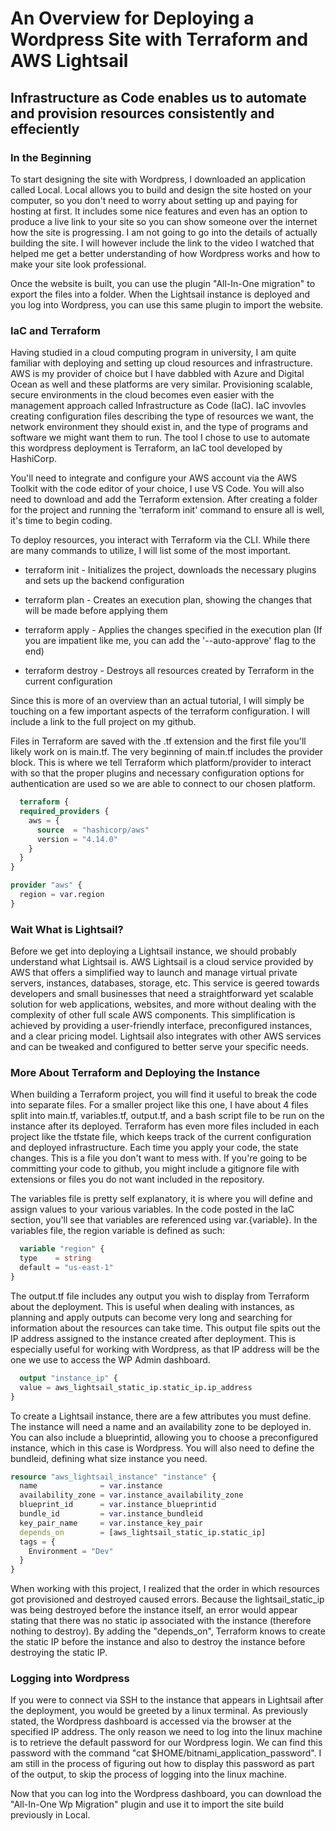 # An Overview for Deploying a Wordpress Site with Terraform and AWS Lightsail
## Infrastructure as Code enables us to automate and provision resources consistently and effeciently 

### In the Beginning

To start designing the site with Wordpress, I downloaded an application called Local. Local allows you to build and design the site hosted on your computer, 
so you don't need to worry about setting up and paying for hosting at first. It includes some nice features and even has an option to produce a live link
to your site so you can show someone over the internet how the site is progressing. I am not going to go into the details of actually building the site.
I will however include the link to the video I watched that helped me get a better understanding of how Wordpress works and how to make your site look
professional. 

Once the website is built, you can use the plugin "All-In-One migration" to export the files into a folder. When the Lightsail instance is deployed and
you log into Wordpress, you can use this same plugin to import the website.


### IaC and Terraform
Having studied in a cloud computing program in university, I am quite familiar with deploying and setting up cloud resources and infrastructure. AWS is my 
provider of choice but I have dabbled with Azure and Digital Ocean as well and these platforms are very similar. Provisioning scalable, secure environments 
in the cloud becomes even easier with the management approach called Infrastructure as Code (IaC). IaC invovles creating configuration files describing the 
type of resources we want, the network environment they should exist in, and the type of programs and software we might want them to run. The tool I chose
to use to automate this wordpress deployment is Terraform, an IaC tool developed by HashiCorp. 

You'll need to integrate and configure your AWS account via the AWS Toolkit with the code editor of your choice, I use VS Code. You will also need to download 
and add the Terraform extension. After creating a folder for the project and running the 'terraform init' command to ensure all is well, it's time to begin coding.

To deploy resources, you interact with Terraform via the CLI. While there are many commands to utilize, I will list some of the most important. 

- terraform init - Initializes the project, downloads the necessary plugins and sets up the backend configuration

- terraform plan - Creates an execution plan, showing the changes that will be made before applying them

- terraform apply - Applies the changes specified in the execution plan (If you are impatient like me, you can add the '--auto-approve' flag to the end)

- terraform destroy - Destroys all resources created by Terraform in the current configuration

Since this is more of an overview than an actual tutorial, I will simply be touching on a few important aspects of the terraform configuration. I will include a
link to the full project on my github.  

Files in Terraform are saved with the .tf extension and the first file you'll likely work on is main.tf. The very beginning of main.tf includes the provider block.
This is where we tell Terraform which platform/provider to interact with so that the proper plugins and necessary configuration options for authentication are
used so we are able to connect to our chosen platform. 

```terraform 
  terraform {
  required_providers {
    aws = {
      source  = "hashicorp/aws"
      version = "4.14.0"
    }
  }
}

provider "aws" {
  region = var.region
}
```

### Wait What is Lightsail?
Before we get into deploying a Lightsail instance, we should probably understand what Lightsail is. AWS Lightsail is a cloud service provided by AWS that offers a simplified 
way to launch and manage virtual private servers, instances, databases, storage, etc. This service is geered towards developers and small businesses that need a straightforward 
yet scalable solution for web applications, websites, and more without dealing with the complexity of other full scale AWS components. This simplification is achieved by providing
a user-friendly interface, preconfigured instances, and a clear pricing model. Lightsail also integrates with other AWS services and can be tweaked and configured to better serve
your specific needs.



### More About Terraform and Deploying the Instance
When building a Terraform project, you will find it useful to break the code into separate files. For a smaller project like this one, I have about 4 files split into main.tf, variables.tf, output.tf, and a bash script file to be run on the instance after its deployed. Terraform has even more files included in each project like the tfstate file, which 
keeps track of the current configuration and deployed infrastructure. Each time you apply your code, the state changes. This is a file you don't want to mess with. If you're going
to be committing your code to github, you might include a gitignore file with extensions or files you do not want included in the repository.

The variables file is pretty self explanatory, it is where you will define and assign values to your various variables. In the code posted in the IaC section, you'll see that
variables are referenced using var.{variable}. In the variables file, the region variable is defined as such:

```terraform
  variable "region" {
  type    = string
  default = "us-east-1"
}
```
The output.tf file includes any output you wish to display from Terraform about the deployment. This is useful when dealing with instances, as planning and apply outputs
can become very long and searching for information about the resources can take time. This output file spits out the IP address assigned to the instance created after deployment.
This is especially useful for working with Wordpress, as that IP address will be the one we use to access the WP Admin dashboard.

```terraform
  output "instance_ip" {
  value = aws_lightsail_static_ip.static_ip.ip_address
}
```

To create a Lightsail instance, there are a few attributes you must define. The instance will need a name and an availability zone to be deployed in. You can also include a
blueprintid, allowing you to choose a preconfigured instance, which in this case is Wordpress. You will also need to define the bundleid, defining what size instance you need.

```terraform
resource "aws_lightsail_instance" "instance" {
  name              = var.instance
  availability_zone = var.instance_availability_zone
  blueprint_id      = var.instance_blueprintid
  bundle_id         = var.instance_bundleid
  key_pair_name     = var.instance_key_pair
  depends_on        = [aws_lightsail_static_ip.static_ip]
  tags = {
    Environment = "Dev"
  }
}
```

When working with this project, I realized that the order in which resources got provisioned and destroyed caused errors. Because the lightsail_static_ip was being destroyed
before the instance itself, an error would appear stating that there was no static ip associated with the instance (therefore nothing to destroy). By adding the "depends_on",
Terraform knows to create the static IP before the instance and also to destroy the instance before destroying the static IP. 


### Logging into Wordpress

If you were to connect via SSH to the instance that appears in Lightsail after the deployment, you would be greeted by a linux terminal. As previously stated, the Wordpress
dashboard is accessed via the browser at the specified IP address. The only reason we need to log into the linux machine is to retrieve the default password for our
Wordpress login. We can find this password with the command "cat $HOME/bitnami_application_password". I am still in the process of figuring out how to display this password
as part of the output, to skip the process of logging into the linux machine.

Now that you can log into the Wordpress dashboard, you can download the "All-In-One Wp Migration" plugin and use it to import the site build previously in Local. 








